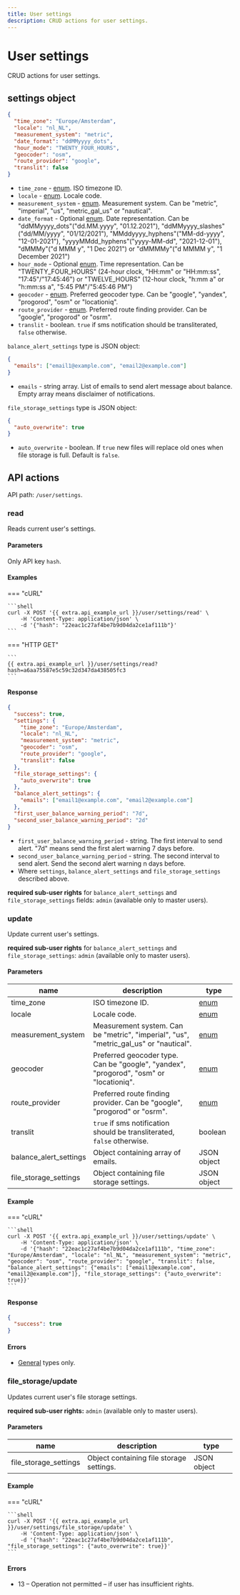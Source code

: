```yaml
---
title: User settings
description: CRUD actions for user settings.
---
```


# User settings

CRUD actions for user settings.

## settings object

```json
{
  "time_zone": "Europe/Amsterdam",
  "locale": "nl_NL",
  "measurement_system": "metric",
  "date_format": "ddMMyyyy_dots",
  "hour_mode": "TWENTY_FOUR_HOURS",
  "geocoder": "osm",
  "route_provider": "google",
  "translit": false
}
```

* `time_zone` - [enum](../../../../#data-types). ISO timezone ID.
* `locale` - [enum](../../../../#data-types). Locale code.
* `measurement_system` - [enum](../../../../#data-types). Measurement system. Can be "metric", "imperial", "us", "metric\_gal\_us" or "nautical".
* `date_format` - Optional [enum](../../../../#data-types). Date representation. Can be "ddMMyyyy\_dots"("dd.MM.yyyy", "01.12.2021"), "ddMMyyyy\_slashes"("dd/MM/yyyy", "01/12/2021"), "MMddyyyy\_hyphens"("MM-dd-yyyy", "12-01-2021"), "yyyyMMdd\_hyphens"("yyyy-MM-dd", "2021-12-01"), "dMMMy"("d MMM y", "1 Dec 2021") or "dMMMMy"("d MMMM y", "1 December 2021")
* `hour_mode` - Optional [enum](../../../../#data-types). Time representation. Can be "TWENTY\_FOUR\_HOURS" (24-hour clock, "HH:mm" or "HH:mm:ss", "17:45"/"17:45:46") or "TWELVE\_HOURS" (12-hour clock, "h:mm a" or "h:mm:ss a", "5:45 PM"/"5:45:46 PM")
* `geocoder` - [enum](../../../../#data-types). Preferred geocoder type. Can be "google", "yandex", "progorod", "osm" or "locationiq".
* `route_provider` - [enum](../../../../#data-types). Preferred route finding provider. Can be "google", "progorod" or "osrm".
* `translit` - boolean. `true` if sms notification should be transliterated, `false` otherwise.

`balance_alert_settings` type is JSON object:

```json
{
  "emails": ["email1@example.com", "email2@example.com"]
}
```

* `emails` - string array. List of emails to send alert message about balance. Empty array means disclaimer of notifications.

`file_storage_settings` type is JSON object:

```json
{
  "auto_overwrite": true
}
```

* `auto_overwrite` - boolean. If `true` new files will replace old ones when file storage is full. Default is `false`.

## API actions

API path: `/user/settings`.

### read

Reads current user's settings.

#### Parameters

Only API key `hash`.

#### Examples

\=== "cURL"

````
```shell
curl -X POST '{{ extra.api_example_url }}/user/settings/read' \
    -H 'Content-Type: application/json' \
    -d '{"hash": "22eac1c27af4be7b9d04da2ce1af111b"}'
```
````

\=== "HTTP GET"

````
```
{{ extra.api_example_url }}/user/settings/read?hash=a6aa75587e5c59c32d347da438505fc3
```
````

#### Response

```json
{
  "success": true,
  "settings": {
    "time_zone": "Europe/Amsterdam",
    "locale": "nl_NL",
    "measurement_system": "metric",
    "geocoder": "osm",
    "route_provider": "google",
    "translit": false
  },
  "file_storage_settings": {
    "auto_overwrite": true
  },
  "balance_alert_settings": {
    "emails": ["email1@example.com", "email2@example.com"]
  },
  "first_user_balance_warning_period": "7d",
  "second_user_balance_warning_period": "2d"
}
```

* `first_user_balance_warning_period` - string. The first interval to send alert. "7d" means send the first alert warning 7 days before.
* `second_user_balance_warning_period` - string. The second interval to send alert. Send the second alert warning n days before.
* Where `settings`, `balance_alert_settings` and `file_storage_settings` described above.

**required sub-user rights** for `balance_alert_settings` and `file_storage_settings` fields: `admin` (available only to master users).

### update

Update current user's settings.

**required sub-user rights** for `balance_alert_settings` and `file_storage_settings`: `admin` (available only to master users).

#### Parameters

| name                     | description                                                                             | type                            |
| ------------------------ | --------------------------------------------------------------------------------------- | ------------------------------- |
| time\_zone               | ISO timezone ID.                                                                        | [enum](../../../../#data-types) |
| locale                   | Locale code.                                                                            | [enum](../../../../#data-types) |
| measurement\_system      | Measurement system. Can be "metric", "imperial", "us", "metric\_gal\_us" or "nautical". | [enum](../../../../#data-types) |
| geocoder                 | Preferred geocoder type. Can be "google", "yandex", "progorod", "osm" or "locationiq".  | [enum](../../../../#data-types) |
| route\_provider          | Preferred route finding provider. Can be "google", "progorod" or "osrm".                | [enum](../../../../#data-types) |
| translit                 | `true` if sms notification should be transliterated, `false` otherwise.                 | boolean                         |
| balance\_alert\_settings | Object containing array of emails.                                                      | JSON object                     |
| file\_storage\_settings  | Object containing file storage settings.                                                | JSON object                     |

#### Example

\=== "cURL"

````
```shell
curl -X POST '{{ extra.api_example_url }}/user/settings/update' \
    -H 'Content-Type: application/json' \
    -d '{"hash": "22eac1c27af4be7b9d04da2ce1af111b", "time_zone": "Europe/Amsterdam", "locale": "nl_NL", "measurement_system": "metric", "geocoder": "osm", "route_provider": "google", "translit": false, "balance_alert_settings": {"emails": ["email1@example.com", "email2@example.com"]}, "file_storage_settings": {"auto_overwrite": true}}'
```
````

#### Response

```json
{
  "success": true
}
```

#### Errors

* [General](../../../../errors.md#error-codes) types only.

### file\_storage/update

Updates current user's file storage settings.

**required sub-user rights:** `admin` (available only to master users).

#### Parameters

| name                    | description                              | type        |
| ----------------------- | ---------------------------------------- | ----------- |
| file\_storage\_settings | Object containing file storage settings. | JSON object |

#### Example

\=== "cURL"

````
```shell
curl -X POST '{{ extra.api_example_url }}/user/settings/file_storage/update' \
    -H 'Content-Type: application/json' \
    -d '{"hash": "22eac1c27af4be7b9d04da2ce1af111b", "file_storage_settings": {"auto_overwrite": true}}'
```
````

#### Errors

* 13 – Operation not permitted – if user has insufficient rights.
